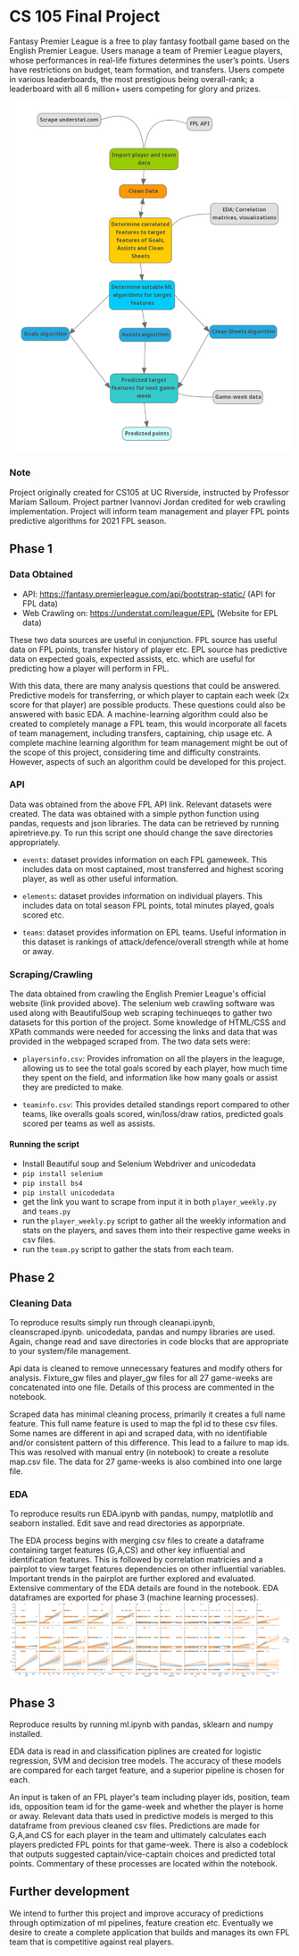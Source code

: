 # CS 105 Final Project

Fantasy Premier League is a free to play fantasy football game based on the English Premier League. 
Users manage a team of Premier League players, whose performances in real-life fixtures determines the user’s points. 
Users have restrictions on budget, team formation, and transfers. Users compete in various leaderboards, the most 
prestigious being overall-rank; a leaderboard with all 6 million+ users competing for glory and prizes.

![Image of workflow](https://github.com/CS-UCR/cs105-prj-phase3-yeah-nah/blob/master/mindmap.png)

### Note
Project originally created for CS105 at UC Riverside, instructed by Professor Mariam Salloum. Project partner Ivannovi Jordan credited for web crawling implementation. Project will inform team management and player FPL points predictive algorithms for 2021 FPL season.

## Phase 1
### Data Obtained
* API: https://fantasy.premierleague.com/api/bootstrap-static/ (API for FPL data)
* Web Crawling on: https://understat.com/league/EPL (Website for EPL data)

These two data sources are useful in conjunction. FPL source has useful data on FPL points, 
transfer history of player etc. EPL source has predictive data on expected goals, expected assists, etc. 
which are useful for predicting how a player will perform in FPL.

With this data, there are many analysis questions that could be answered. Predictive models for transferring, 
or which player to captain each week (2x score for that player) are possible products. These questions could 
also be answered with basic EDA. A machine-learning algorithm could also be created to completely manage a 
FPL team, this would incorporate all facets of team management, including transfers, captaining, chip usage etc. 
A complete machine learning algorithm for team management might be out of the scope of this project,
considering time and difficulty constraints. However, aspects of such an algorithm could be developed for this project.

### API
Data was obtained from the above FPL API link. Relevant datasets were created. The data was obtained with a simple python function using pandas, requests and json libraries. The data can be retrieved by running apiretrieve.py. To run this script one should change the save directories appropriately. 

* `events`: dataset provides information on each FPL gameweek. This includes data on most captained, most transferred and highest scoring player, as well as other useful information.

* `elements`: dataset provides information on individual players. This includes data on total season FPL points, total minutes played, goals scored etc.

* `teams`: dataset provides information on EPL teams. Useful information in this dataset is rankings of attack/defence/overall strength while at home or away.

### Scraping/Crawling

The data obtained from crawling the English Premier League's official website (link provided above). The selenium web crawling software was used along with BeautifulSoup web scraping techinueqes to gather two datasets for this portion of the project. Some knowledge of HTML/CSS and XPath commands were needed for accessing the links and data that was provided in the webpaged scraped from.
The two data sets were: 
* `playersinfo.csv`: Provides infromation on all the players in the leaguge, allowing us to see the total goals scored by each player, how much time they spent on the field, and information like how many goals or assist they are predicted to make.

* `teaminfo.csv`: This provides detailed standings report compared to other teams, like overalls goals scored, win/loss/draw ratios, predicted goals scored per teams as well as assists.

#### Running the script

- Install Beautiful soup and Selenium Webdriver and unicodedata
- `pip install selenium` 
- `pip install bs4`
- `pip install unicodedata`
- get the link you want to scrape from input it in both `player_weekly.py` and `teams.py`
- run the `player_weekly.py` script to gather all the weekly information and stats on the players, and saves them into their respective 
game weeks in csv files.
- run the `team.py` script to gather the stats from each team.


## Phase 2
### Cleaning Data
To reproduce results simply run through cleanapi.ipynb, cleanscraped.ipynb. unicodedata, pandas and numpy libraries are used. Again, change read and save directories in code blocks that are appropriate to your system/file management.

Api data is cleaned to remove unnecessary features and modify others for analysis. Fixture_gw files and player_gw files for all 27 game-weeks are concatenated into one file. Details of this process are commented in the notebook.

Scraped data has minimal cleaning process, primarily it creates a full name feature. This full name feature is used to map the fpl id to these csv files. Some names are different in api and scraped data, with no identifiable and/or consistent pattern of this difference. This lead to a failure to map ids. This was resolved with manual entry (in notebook) to create a resolute map.csv file. The data for 27 game-weeks is also combined into one large file.

### EDA
To reproduce results run EDA.ipynb with pandas, numpy, matplotlib and seaborn installed. Edit save and read directories as apporpriate.

The EDA process begins with merging csv files to create a dataframe containing target features (G,A,CS) and other key influential and identification features. This is followed by correlation matricies and a pairplot to view target features dependencies on other influential variables. Important trends in the pairplot are further explored and evaluated. Extensive commentary of the EDA details are found in the notebook. EDA dataframes are exported for phase 3 (machine learning processes).
![Pairplot](https://github.com/CS-UCR/cs105-prj-phase3-yeah-nah/blob/master/Phase%202/pairplot.png)

## Phase 3
Reproduce results by running ml.ipynb with pandas, sklearn and numpy installed.

EDA data is read in and classification piplines are created for logistic regression, SVM and decision tree models. The accuracy of these models are compared for each target feature, and a superior pipeline is chosen for each. 

An input is taken of an FPL player's team including player ids, position, team ids, opposition team id for the game-week and whether the player is home or away. Relevant data thats used in predictive models is merged to this dataframe from previous cleaned csv files. Predictions are made for G,A,and CS for each player in the team and ultimately calculates each players predicted FPL points for that game-week. There is also a codeblock that outputs suggested captain/vice-captain choices and predicted total points. Commentary of these processes are located within the notebook.

## Further development
We intend to further this project and improve accuracy of predictions through optimization of ml pipelines, feature creation etc. Eventually we desire to create a complete application that builds and manages its own FPL team that is competitive against real players.
